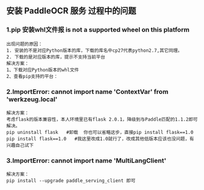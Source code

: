 ## 安装 PaddleOCR 服务 过程中的问题
### 1.pip 安装whl文件报 is not a supported wheel on this platform
```
出现问题的原因：
1. 安装的不是对应Python版本的库，下载的库名中cp27代表python2.7,其它同理。
2. 下载的是对应版本的库，提示不支持当前平台
解决方案：
1、下载对应Python版本的whl文件
2、查看pip支持的平台：
```
### 2.ImportError: cannot import name 'ContextVar' from 'werkzeug.local'
```
解决方案：
考虑flask的版本兼容性，本人环境里已有flask 2.0.1，降级到与Paddle匹配的1.1.2即可解决。
pip uninstall flask   #卸载  你也可以省略这步，直接pip install flask==1.0
pip install flask==1.0   #我这里改成1.0就行了，改成其他低版本应该也没问题，有兴趣自己试下
```
### 3.ImportError: cannot import name 'MultiLangClient' 
```
解决方案：
pip install --upgrade paddle_serving_client 即可
```